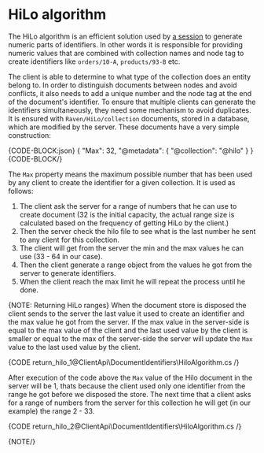 # HiLo algorithm

The HiLo algorithm is an efficient solution used by [a session](../session/what-is-a-session-and-how-does-it-work) to generate numeric parts of identifiers. In other words it is
responsible for providing numeric values that are combined with collection names and node tag to create identifiers like `orders/10-A`, `products/93-B` etc. 

The client is able to determine to what type of the collection does an entity belong to. In order to distinguish documents between nodes and avoid conflicts, it also needs to add a unique number and the node tag at the end of the document's identifier.
To ensure that multiple clients can generate the identifiers simultaneously, they need some mechanism to avoid duplicates. It is ensured with `Raven/HiLo/collection` documents, stored 
in a database, which are modified by the server. These documents have a very simple construction:

{CODE-BLOCK:json}
{
    "Max": 32,
    "@metadata": {
        "@collection": "@hilo"
    }
}
{CODE-BLOCK/}

The `Max` property means the maximum possible number that has been used by any client to create the identifier for a given collection. It is used as follows:

1. The client ask the server for a range of numbers that he can use to create document (32 is the initial capacity, the actual range size is calculated based on the frequency of getting HiLo by the client.)
2. Then the server check the hilo file to see what is the last number he sent to any client for this collection.
3. The client will get from the server the min and the max values he can use (33 - 64 in our case).
4. Then the client generate a range object from the values he got from the server to generate identifiers.
5. When the client reach the max limit he will repeat the process until he done.

{NOTE: Returning HiLo ranges}
When the document store is disposed the client sends to the server the last value it used to create an identifier and the max value he got from the server.
If the max value in the server-side is equal to the max value of the client and the last used value by the client is smaller or equal to the max of the server-side
the server will update the `Max` value to the last used value by the client.

{CODE return_hilo_1@ClientApi\DocumentIdentifiers\HiloAlgorithm.cs /}

After execution of the code above the `Max` value of the Hilo document in the server will be 1, thats because the client used only one identifier from the range he got before we disposed the store.
The next time that a client asks for a range of numbers from the server for this collection he will get (in our example) the range 2 - 33.

{CODE return_hilo_2@ClientApi\DocumentIdentifiers\HiloAlgorithm.cs /}

{NOTE/}
